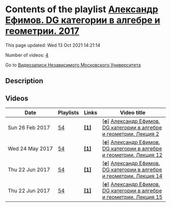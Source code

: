# Contents of the playlist [Александр Ефимов. DG категории в алгебре и геометрии. 2017](https://www.youtube.com/playlist?list=PLp9ABVh6_x4H5CU5DWn_HvwuRmZ_TOY1U)

This page updated: Wed 13 Oct 2021 14:21:14

Number of videos: [4](#videos)

Go to [Видеозаписи Независимого Московского Университета](../README.md)

## Description



## Videos

|Date|Playlists|Links|Video title|
|---|---|---|---|
| Sun&nbsp;26&nbsp;Feb&nbsp;2017 | [54](../playlists/54 "Александр Ефимов. DG категории в алгебре и геометрии. 2017") | [**[1]**](http://ium.mccme.ru/s17/efimov-DG_program.pdf) | [[**e**](https://studio.youtube.com/video/9qodovP-ub8/edit "Edit")] [Александр Ефимов. DG категории в алгебре и геометрии. Лекция 2](https://www.youtube.com/watch?v=9qodovP-ub8&list=PLp9ABVh6_x4H5CU5DWn_HvwuRmZ_TOY1U "Спецкурс НМУ.&#013;22 февраля 2017 г. 17:30, НМУ 303 (Москва, Большой Власьевский пер., 11)&#013;http://ium.mccme.ru/s17/efimov-DG&#95;program.pdf") |
| Wed&nbsp;24&nbsp;May&nbsp;2017 | [54](../playlists/54 "Александр Ефимов. DG категории в алгебре и геометрии. 2017") | [**[1]**](http://ium.mccme.ru/s17/efimov-DG_program.pdf) | [[**e**](https://studio.youtube.com/video/jvmy1RqrsCI/edit "Edit")] [Александр Ефимов. DG категории в алгебре и геометрии. Лекция 12](https://www.youtube.com/watch?v=jvmy1RqrsCI&list=PLp9ABVh6_x4H5CU5DWn_HvwuRmZ_TOY1U "Спецкурс НМУ.&#013;3 мая 2017 г. 17:30, НМУ 303 (Москва, Большой Власьевский пер., 11)&#013;http://ium.mccme.ru/s17/efimov-DG&#95;program.pdf") |
| Thu&nbsp;22&nbsp;Jun&nbsp;2017 | [54](../playlists/54 "Александр Ефимов. DG категории в алгебре и геометрии. 2017") | [**[1]**](http://ium.mccme.ru/s17/efimov-DG_program.pdf) | [[**e**](https://studio.youtube.com/video/j0tWvfTv2Us/edit "Edit")] [Александр Ефимов. DG категории в алгебре и геометрии. Лекция 14](https://www.youtube.com/watch?v=j0tWvfTv2Us&list=PLp9ABVh6_x4H5CU5DWn_HvwuRmZ_TOY1U "Спецкурс НМУ.&#013;31 мая 2017 г. 17:30, НМУ 303 (Москва, Большой Власьевский пер., 11)&#013;http://ium.mccme.ru/s17/efimov-DG&#95;program.pdf") |
| Thu&nbsp;22&nbsp;Jun&nbsp;2017 | [54](../playlists/54 "Александр Ефимов. DG категории в алгебре и геометрии. 2017") | [**[1]**](http://ium.mccme.ru/s17/efimov-DG_program.pdf) | [[**e**](https://studio.youtube.com/video/Sh5taQyKm7U/edit "Edit")] [Александр Ефимов. DG категории в алгебре и геометрии. Лекция 15](https://www.youtube.com/watch?v=Sh5taQyKm7U&list=PLp9ABVh6_x4H5CU5DWn_HvwuRmZ_TOY1U "Спецкурс НМУ.&#013;7 июня 2017 г. 17:30, НМУ 303 (Москва, Большой Власьевский пер., 11)&#013;http://ium.mccme.ru/s17/efimov-DG&#95;program.pdf") |
